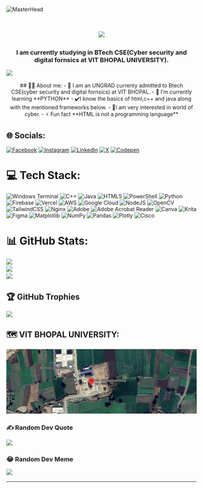 ![MasterHead](https://firebasestorage.googleapis.com/v0/b/flexi-coding.appspot.com/o/dempgi7-520f8d5f-63d4-4453-8822-dbc149ae27f8.gif?alt=media&token=91c0c7b2-93c3-4029-b011-1a8703c5730d)
<h1 align="center">
    <img src="https://readme-typing-svg.herokuapp.com/?font=Righteous&size=35&center=true&vCenter=true&width=500&height=70&duration=4000&lines=Hi+There!+👋;+I'm+Aditya+Roy!;" />
</h1>

<h3 align="center">I am currently studying in BTech CSE(Cyber security and digital fornsics at VIT BHOPAL UNIVERSITY).</h3>

[![](https://visitcount.itsvg.in/api?id=AdityaRoy999&icon=5&color=0)](https://visitcount.itsvg.in)


<div align="center">
## 🙆‍♂️ About me:
- 🙂 I am an UNGRAD currenty admitted to Btech CSE(cyber security and digital fornsics) at VIT BHOPAL.
- 🌱 I’m currently learning **PYTHON**
- ✔️I know the basics of html,c++ and java along with the mentioned frameworks  below.
- 📑I am very interested in world of cyber.
- ⚡ Fun fact **HTML is not a programming language**
</div>
  

## 🌐 Socials:
[![Facebook](https://img.shields.io/badge/Facebook-%231877F2.svg?logo=Facebook&logoColor=white)](https://facebook.com/100038709563785) [![Instagram](https://img.shields.io/badge/Instagram-%23E4405F.svg?logo=Instagram&logoColor=white)](https://instagram.com/a_d_i_t_y_a5005) [![LinkedIn](https://img.shields.io/badge/LinkedIn-%230077B5.svg?logo=linkedin&logoColor=white)](https://linkedin.com/in/aditya-roy-0492ab26b) [![X](https://img.shields.io/badge/X-black.svg?logo=X&logoColor=white)](https://x.com/ANONYMOUS43580) [![Codepen](https://img.shields.io/badge/Codepen-000000?style=for-the-badge&logo=codepen&logoColor=white)](https://codepen.io/Aditya-Roy-the-broski) 

# 💻 Tech Stack:
![Windows Terminal](https://img.shields.io/badge/Windows%20Terminal-%234D4D4D.svg?style=for-the-badge&logo=windows-terminal&logoColor=white) ![C++](https://img.shields.io/badge/c++-%2300599C.svg?style=for-the-badge&logo=c%2B%2B&logoColor=white) ![Java](https://img.shields.io/badge/java-%23ED8B00.svg?style=for-the-badge&logo=openjdk&logoColor=white) ![HTML5](https://img.shields.io/badge/html5-%23E34F26.svg?style=for-the-badge&logo=html5&logoColor=white) ![PowerShell](https://img.shields.io/badge/PowerShell-%235391FE.svg?style=for-the-badge&logo=powershell&logoColor=white) ![Python](https://img.shields.io/badge/python-3670A0?style=for-the-badge&logo=python&logoColor=ffdd54) ![Firebase](https://img.shields.io/badge/firebase-%23039BE5.svg?style=for-the-badge&logo=firebase) ![Vercel](https://img.shields.io/badge/vercel-%23000000.svg?style=for-the-badge&logo=vercel&logoColor=white) ![AWS](https://img.shields.io/badge/AWS-%23FF9900.svg?style=for-the-badge&logo=amazon-aws&logoColor=white) ![Google Cloud](https://img.shields.io/badge/GoogleCloud-%234285F4.svg?style=for-the-badge&logo=google-cloud&logoColor=white) ![NodeJS](https://img.shields.io/badge/node.js-6DA55F?style=for-the-badge&logo=node.js&logoColor=white) ![OpenCV](https://img.shields.io/badge/opencv-%23white.svg?style=for-the-badge&logo=opencv&logoColor=white) ![TailwindCSS](https://img.shields.io/badge/tailwindcss-%2338B2AC.svg?style=for-the-badge&logo=tailwind-css&logoColor=white) ![Nginx](https://img.shields.io/badge/nginx-%23009639.svg?style=for-the-badge&logo=nginx&logoColor=white) ![Adobe](https://img.shields.io/badge/adobe-%23FF0000.svg?style=for-the-badge&logo=adobe&logoColor=white) ![Adobe Acrobat Reader](https://img.shields.io/badge/Adobe%20Acrobat%20Reader-EC1C24.svg?style=for-the-badge&logo=Adobe%20Acrobat%20Reader&logoColor=white) ![Canva](https://img.shields.io/badge/Canva-%2300C4CC.svg?style=for-the-badge&logo=Canva&logoColor=white) ![Krita](https://img.shields.io/badge/Krita-203759?style=for-the-badge&logo=krita&logoColor=EEF37B) ![Figma](https://img.shields.io/badge/figma-%23F24E1E.svg?style=for-the-badge&logo=figma&logoColor=white) ![Matplotlib](https://img.shields.io/badge/Matplotlib-%23ffffff.svg?style=for-the-badge&logo=Matplotlib&logoColor=black) ![NumPy](https://img.shields.io/badge/numpy-%23013243.svg?style=for-the-badge&logo=numpy&logoColor=white) ![Pandas](https://img.shields.io/badge/pandas-%23150458.svg?style=for-the-badge&logo=pandas&logoColor=white) ![Plotly](https://img.shields.io/badge/Plotly-%233F4F75.svg?style=for-the-badge&logo=plotly&logoColor=white) ![Cisco](https://img.shields.io/badge/cisco-%23049fd9.svg?style=for-the-badge&logo=cisco&logoColor=black)

# 📊 GitHub Stats:
![](https://github-readme-stats.vercel.app/api?username=AdityaRoy999&theme=tokyonight&hide_border=false&include_all_commits=true&count_private=true)<br/>
![](https://github-readme-streak-stats.herokuapp.com/?user=AdityaRoy999&theme=tokyonight&hide_border=false)<br/>
![](https://github-readme-stats.vercel.app/api/top-langs/?username=AdityaRoy999&theme=tokyonight&hide_border=false&include_all_commits=true&count_private=true&layout=compact)

## 🏆 GitHub Trophies 
![](https://github-profile-trophy.vercel.app/?username=AdityaRoy999&theme=radical&no-frame=false&no-bg=false&margin-w=4)

## 🗺️ VIT BHOPAL UNIVERSITY:
![Map](https://raw.githubusercontent.com/AdityaRoy999/AdityaRoy999/main/vitbhopal%20university%20.png)
[]([https://www.google.com/maps/place/your-location](https://www.google.co.in/maps/place/VIT+Bhopal+University/@23.0778216,76.8495819,763m/data=!3m1!1e3!4m6!3m5!1s0x397ce9ceaaaaaaab:0xa224b6b82b421f83!8m2!3d23.0774715!4d76.8512871!16s%2Fg%2F11hbgkdndx?entry=ttu))


### ✍️ Random Dev Quote
![](https://quotes-github-readme.vercel.app/api?type=horizontal&theme=tokyonight)

### 😂 Random Dev Meme
<img src='https://randommeme-five.vercel.app/' style="height: 400px;"/>

---


